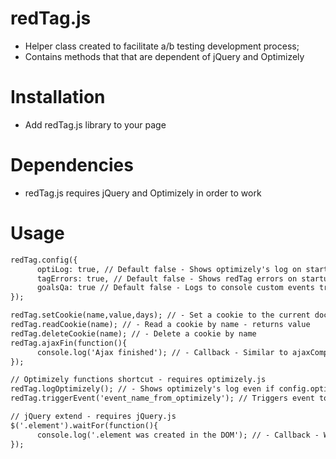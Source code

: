 # redTag.js
* Helper class created to facilitate a/b testing development process;
* Contains methods that that are dependent of jQuery and Optimizely

# Installation
* Add redTag.js library to your page

# Dependencies
* redTag.js requires jQuery and Optimizely in order to work

# Usage
```HTML
redTag.config({ 
      optiLog: true, // Default false - Shows optimizely's log on startup
      tagErrors: true, // Default false - Shows redTag errors on startup 
      goalsQa: true // Default false - Logs to console custom events triggered
});
```
```HTML
redTag.setCookie(name,value,days); // - Set a cookie to the current document
redTag.readCookie(name); // - Read a cookie by name - returns value
redTag.deleteCookie(name); // - Delete a cookie by name
redTag.ajaxFin(function(){
      console.log('Ajax finished'); // - Callback - Similar to ajaxComplete function
});
```
```HTML
// Optimizely functions shortcut - requires optimizely.js
redTag.logOptimizely(); // - Shows optimizely's log even if config.optiLog == false on default
redTag.triggerEvent('event_name_from_optimizely'); // Triggers event to Optimizely
```
```HTML
// jQuery extend - requires jQuery.js
$('.element').waitFor(function(){
      console.log('.element was created in the DOM'); // - Callback - Waits for element to exist
});
```
